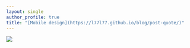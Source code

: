 ```yaml
---
layout: single
author_profile: true
title: "[Mobile design](https://l77l77.github.io/blog/post-quote/)"
---
```



   <img src = "https://user-images.githubusercontent.com/1661078/136205737-f9e6a939-fefa-4fb3-b152-387ad25223e2.png"/>



